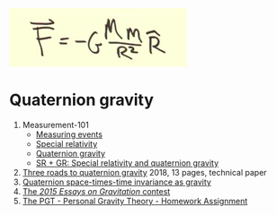 ![Quaternion gravity](../images/Index/fgmmr2.jpg)

# Quaternion gravity

1. Measurement-101
    * [Measuring events](Measurement-101/measure.md)
    * [Special relativity](Measurement-101/special_relativity.md)
    * [Quaternion gravity](Measurement-101/quaternion_gravity.md)
    * [SR + GR: Special relativity and quaternion gravity](Measurement-101/measure_it_all.md)
1. [Three roads to quaternion gravity](three_roads_to_quaternion_gravity.pdf)
   2018, 13 pages, technical paper
1. [Quaternion space-times-time invariance as gravity](space-times-time_invariance.md)
1. [The *2015 Essays on Gravitation* contest](essays_on_gravitation.md)
1. [The PGT - Personal Gravity Theory - Homework Assignment](PGT/personal_gravity_theory.md)

